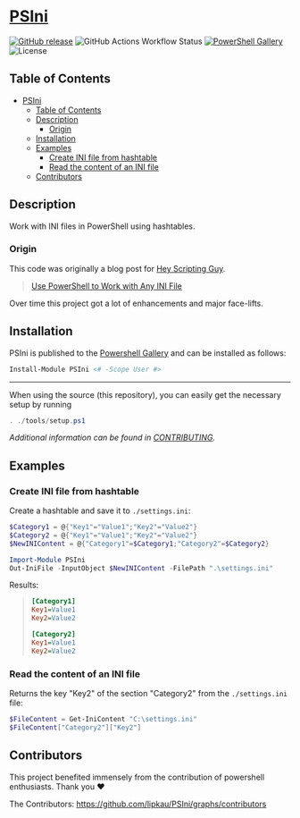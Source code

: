 # [PSIni](http://lipkau.github.io/PSIni/)

[![GitHub release](https://img.shields.io/github/release/lipkau/PSIni.svg?style=for-the-badge)](https://github.com/lipkau/PSIni/releases/latest)
![GitHub Actions Workflow Status](https://img.shields.io/github/actions/workflow/status/lipkau/PSIni/build_and_test.yml?branch=master&style=for-the-badge)
[![PowerShell Gallery](https://img.shields.io/powershellgallery/dt/PSIni.svg?style=for-the-badge)](https://www.powershellgallery.com/packages/PSIni)
![License](https://img.shields.io/github/license/lipkau/PSIni.svg?style=for-the-badge)

## Table of Contents

- [PSIni](#psini)
  - [Table of Contents](#table-of-contents)
  - [Description](#description)
    - [Origin](#origin)
  - [Installation](#installation)
  - [Examples](#examples)
    - [Create INI file from hashtable](#create-ini-file-from-hashtable)
    - [Read the content of an INI file](#read-the-content-of-an-ini-file)
  - [Contributors](#contributors)

## Description

Work with INI files in PowerShell using hashtables.

### Origin

This code was originally a blog post for [Hey Scripting Guy](http://blogs.technet.com/b/heyscriptingguy).
> [Use PowerShell to Work with Any INI File](http://blogs.technet.com/b/heyscriptingguy/archive/2011/08/20/use-powershell-to-work-with-any-ini-file.aspx)

Over time this project got a lot of enhancements and major face-lifts.

## Installation

PSIni is published to the [Powershell Gallery](https://www.powershellgallery.com/packages/PSIni)
and can be installed as follows:

```powershell
Install-Module PSIni <# -Scope User #>
```

---

When using the source (this repository), you can easily get the necessary setup by running

```powershell
. ./tools/setup.ps1
```

_Additional information can be found in [CONTRIBUTING](CONTRIBUTING.md)._

## Examples

### Create INI file from hashtable

Create a hashtable and save it to `./settings.ini`:

```powershell
$Category1 = @{"Key1"="Value1";"Key2"="Value2"}
$Category2 = @{"Key1"="Value1";"Key2"="Value2"}
$NewINIContent = @{"Category1"=$Category1;"Category2"=$Category2}

Import-Module PSIni
Out-IniFile -InputObject $NewINIContent -FilePath ".\settings.ini"
```

Results:

> ```Ini
> [Category1]
> Key1=Value1
> Key2=Value2
>
> [Category2]
> Key1=Value1
> Key2=Value2
> ```

### Read the content of an INI file

Returns the key "Key2" of the section "Category2" from the `./settings.ini` file:

```powershell
$FileContent = Get-IniContent "C:\settings.ini"
$FileContent["Category2"]["Key2"]
```

## Contributors

This project benefited immensely from the contribution of powershell enthusiasts.
Thank you ❤️

The Contributors: <https://github.com/lipkau/PSIni/graphs/contributors>
